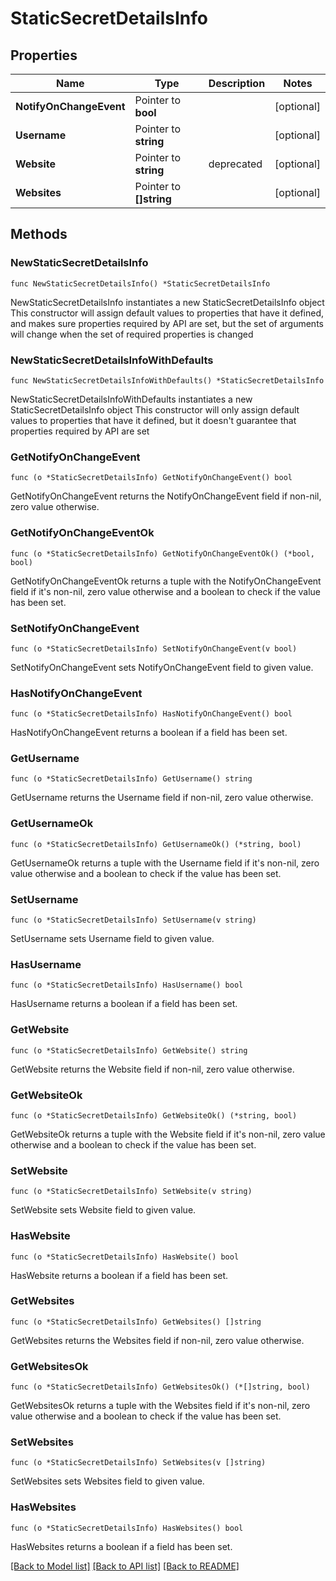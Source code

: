 # StaticSecretDetailsInfo

## Properties

Name | Type | Description | Notes
------------ | ------------- | ------------- | -------------
**NotifyOnChangeEvent** | Pointer to **bool** |  | [optional] 
**Username** | Pointer to **string** |  | [optional] 
**Website** | Pointer to **string** | deprecated | [optional] 
**Websites** | Pointer to **[]string** |  | [optional] 

## Methods

### NewStaticSecretDetailsInfo

`func NewStaticSecretDetailsInfo() *StaticSecretDetailsInfo`

NewStaticSecretDetailsInfo instantiates a new StaticSecretDetailsInfo object
This constructor will assign default values to properties that have it defined,
and makes sure properties required by API are set, but the set of arguments
will change when the set of required properties is changed

### NewStaticSecretDetailsInfoWithDefaults

`func NewStaticSecretDetailsInfoWithDefaults() *StaticSecretDetailsInfo`

NewStaticSecretDetailsInfoWithDefaults instantiates a new StaticSecretDetailsInfo object
This constructor will only assign default values to properties that have it defined,
but it doesn't guarantee that properties required by API are set

### GetNotifyOnChangeEvent

`func (o *StaticSecretDetailsInfo) GetNotifyOnChangeEvent() bool`

GetNotifyOnChangeEvent returns the NotifyOnChangeEvent field if non-nil, zero value otherwise.

### GetNotifyOnChangeEventOk

`func (o *StaticSecretDetailsInfo) GetNotifyOnChangeEventOk() (*bool, bool)`

GetNotifyOnChangeEventOk returns a tuple with the NotifyOnChangeEvent field if it's non-nil, zero value otherwise
and a boolean to check if the value has been set.

### SetNotifyOnChangeEvent

`func (o *StaticSecretDetailsInfo) SetNotifyOnChangeEvent(v bool)`

SetNotifyOnChangeEvent sets NotifyOnChangeEvent field to given value.

### HasNotifyOnChangeEvent

`func (o *StaticSecretDetailsInfo) HasNotifyOnChangeEvent() bool`

HasNotifyOnChangeEvent returns a boolean if a field has been set.

### GetUsername

`func (o *StaticSecretDetailsInfo) GetUsername() string`

GetUsername returns the Username field if non-nil, zero value otherwise.

### GetUsernameOk

`func (o *StaticSecretDetailsInfo) GetUsernameOk() (*string, bool)`

GetUsernameOk returns a tuple with the Username field if it's non-nil, zero value otherwise
and a boolean to check if the value has been set.

### SetUsername

`func (o *StaticSecretDetailsInfo) SetUsername(v string)`

SetUsername sets Username field to given value.

### HasUsername

`func (o *StaticSecretDetailsInfo) HasUsername() bool`

HasUsername returns a boolean if a field has been set.

### GetWebsite

`func (o *StaticSecretDetailsInfo) GetWebsite() string`

GetWebsite returns the Website field if non-nil, zero value otherwise.

### GetWebsiteOk

`func (o *StaticSecretDetailsInfo) GetWebsiteOk() (*string, bool)`

GetWebsiteOk returns a tuple with the Website field if it's non-nil, zero value otherwise
and a boolean to check if the value has been set.

### SetWebsite

`func (o *StaticSecretDetailsInfo) SetWebsite(v string)`

SetWebsite sets Website field to given value.

### HasWebsite

`func (o *StaticSecretDetailsInfo) HasWebsite() bool`

HasWebsite returns a boolean if a field has been set.

### GetWebsites

`func (o *StaticSecretDetailsInfo) GetWebsites() []string`

GetWebsites returns the Websites field if non-nil, zero value otherwise.

### GetWebsitesOk

`func (o *StaticSecretDetailsInfo) GetWebsitesOk() (*[]string, bool)`

GetWebsitesOk returns a tuple with the Websites field if it's non-nil, zero value otherwise
and a boolean to check if the value has been set.

### SetWebsites

`func (o *StaticSecretDetailsInfo) SetWebsites(v []string)`

SetWebsites sets Websites field to given value.

### HasWebsites

`func (o *StaticSecretDetailsInfo) HasWebsites() bool`

HasWebsites returns a boolean if a field has been set.


[[Back to Model list]](../README.md#documentation-for-models) [[Back to API list]](../README.md#documentation-for-api-endpoints) [[Back to README]](../README.md)


